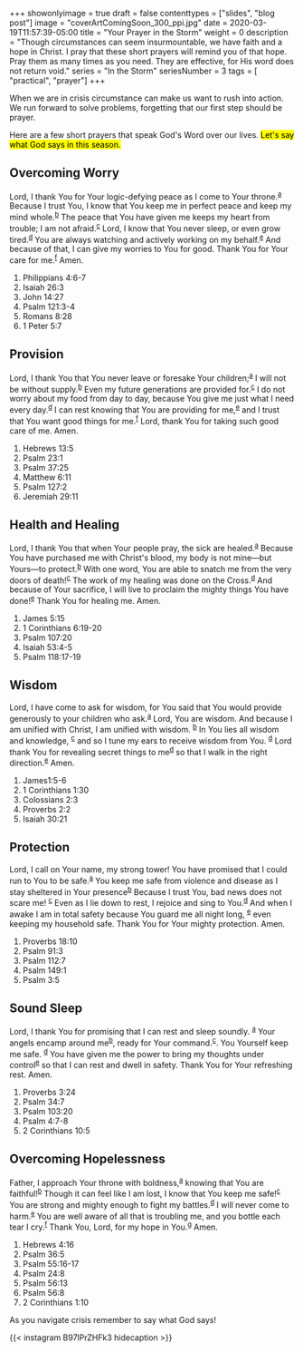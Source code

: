 +++
showonlyimage = true
draft = false
contenttypes = ["slides", "blog post"]
image = "coverArtComingSoon_300_ppi.jpg"
date = 2020-03-19T11:57:39-05:00
title = "Your Prayer in the Storm"
weight = 0
description = "Though circumstances can seem insurmountable, we have faith and a hope in Christ. I pray that these short prayers will remind you of that hope. Pray them as many times as you need. They are effective, for His word does not return void."
series = "In the Storm"
seriesNumber = 3
tags = [ "practical", "prayer"]
+++

When we are in crisis circumstance can make us want to rush into action. We run forward to solve problems, forgetting that our first step should be prayer.

Here are a few short prayers that speak God's Word over our lives. <mark>Let's say what God says in this season.</mark>

## Overcoming Worry
Lord, I thank You for Your logic-defying peace as I come to Your throne.<sup><a class='footnote-reference' id='footnote-a-reference' href='#footnote-a'>a</a></sup>
 Because I trust You, I know that You keep me in perfect peace and keep my mind whole.<sup><a class='footnote-reference' id='footnote-b-reference' href='#footnote-b'>b</a></sup>
  The peace that You have given me keeps my heart from trouble; I am not afraid.<sup><a class='footnote-reference' id='footnote-c-reference' href='#footnote-c'>c</a></sup>
 Lord, I know that You never sleep, or even grow tired.<sup><a class='footnote-reference' id='footnote-d-reference' href='#footnote-d'>d</a></sup>
  You are always watching and actively working on my behalf.<sup><a class='footnote-reference' id='footnote-e-reference' href='#footnote-e'>e</a></sup>
   And because of that, I can give my worries to You for good. Thank You for Your care for me.<sup><a class='footnote-reference' id='footnote-f-reference' href='#footnote-f'>f</a></sup>
    Amen.

<ol class='footnotes' id='footnotes'>
  <li class='footnote' id='footnote-a'>Philippians 4:6-7</li>
  <li class='footnote' id='footnote-b'>Isaiah 26:3</li>
  <li class='footnote' id='footnote-c'>John 14:27</li> 
  <li class='footnote' id='footnote-d'>Psalm 121:3-4</li>
  <li class='footnote' id='footnote-e'>Romans 8:28</li>
  <li class='footnote' id='footnote-f'>1 Peter 5:7</li>
</ol>

## Provision
Lord, I thank You that You never leave or foresake Your children;<sup><a class='footnote-reference' id='footnote-a-reference' href='#footnote-a'>a</a></sup>
 I will not be without supply.<sup><a class='footnote-reference' id='footnote-b-reference' href='#footnote-b'>b</a></sup>
 Even my future generations are provided for.<sup><a class='footnote-reference' id='footnote-c-reference' href='#footnote-c'>c</a></sup>
 I do not worry about my food from day to day, because You give me just what I need every day.<sup><a class='footnote-reference' id='footnote-d-reference' href='#footnote-d'>d</a></sup>
 I can rest knowing that You are providing for me,<sup><a class='footnote-reference' id='footnote-e-reference' href='#footnote-e'>e</a></sup>
 and I trust that You want good things for me.<sup><a class='footnote-reference' id='footnote-f-reference' href='#footnote-f'>f</a></sup> Lord, thank You for taking such good care of me. Amen.

 <ol class='footnotes' id='footnotes'>
  <li class='footnote' id='footnote-a'>Hebrews 13:5</li>
  <li class='footnote' id='footnote-b'>Psalm 23:1</li>
  <li class='footnote' id='footnote-c'>Psalm 37:25</li>
  <li class='footnote' id='footnote-d'>Matthew 6:11</li>
  <li class='footnote' id='footnote-e'>Psalm 127:2</li>
  <li class='footnote' id='footnote-f'>Jeremiah 29:11</li>
 </ol>

## Health and Healing
Lord, I thank You that when Your people pray, the sick are healed.<sup><a class='footnote-reference' id='footnote-a-reference' href='#footnote-a'>a</a></sup>
 Because You have purchased me with Christ's blood, my body is not mine—but Yours—to protect.<sup><a class='footnote-reference' id='footnote-b-reference' href='#footnote-b'>b</a></sup>
  With one word, You are able to snatch me from the very doors of death!<sup><a class='footnote-reference' id='footnote-c-reference' href='#footnote-c'>c</a></sup>
 The work of my healing was done on the Cross.<sup><a class='footnote-reference' id='footnote-d-reference' href='#footnote-d'>d</a></sup>
  And because of Your sacrifice, I will live to proclaim the mighty things You have done!<sup><a class='footnote-reference' id='footnote-e-reference' href='#footnote-e'>e</a></sup>
Thank You for healing me. Amen.


<ol class='footnotes' id='footnotes'>
  <li class='footnote' id='footnote-a'>James 5:15</li>
  <li class='footnote' id='footnote-b'>1 Corinthians 6:19-20</li>
  <li class='footnote' id='footnote-c'>Psalm 107:20</li>
  <li class='footnote' id='footnote-d'>Isaiah 53:4-5</li>
  <li class='footnote' id='footnote-e'>Psalm 118:17-19</li>
</ol>

## Wisdom

Lord, I have come to ask for wisdom, for You said that You would provide generously to your children who ask.<sup><a class='footnote-reference' id='footnote-a-reference' href='#footnote-a'>a</a></sup> Lord, You are wisdom. And because I am unified with Christ, I am unified with wisdom. <sup><a class='footnote-reference' id='footnote-b-reference' href='#footnote-b'>b</a></sup>
In You lies all wisdom and knowledge, <sup><a class='footnote-reference' id='footnote-c-reference' href='#footnote-c'>c</a></sup>
 and so I tune my ears to receive wisdom from You. <sup><a class='footnote-reference' id='footnote-d-reference' href='#footnote-d'>d</a></sup>
 Lord thank You for revealing secret things to me<sup><a class='footnote-reference' id='footnote-d-reference' href='#footnote-d'>d</a></sup>
 so that I walk in the right direction.<sup><a class='footnote-reference' id='footnote-e-reference' href='#footnote-e'>e</a></sup>
  Amen.

<ol class='footnotes' id='footnotes'>
  <li class='footnote' id='footnote-a'>James1:5-6</li>
  <li class='footnote' id='footnote-b'>1 Corinthians 1:30</li> 
  <li class='footnote' id='footnote-c'>Colossians 2:3</li>
  <li class='footnote' id='footnote-d'>Proverbs 2:2</li>
  <li class='footnote' id='footnote-e'>Isaiah 30:21</li>
</ol>

## Protection

Lord, I call on Your name, my strong tower! You have promised that I could run to You to be safe.<sup><a class='footnote-reference' id='footnote-a-reference' href='#footnote-a'>a</a></sup>
 You keep me safe from violence and disease as I stay sheltered in Your presence<sup><a class='footnote-reference' id='footnote-b-reference' href='#footnote-b'>b</a></sup>
  Because I trust You, bad news does not scare me! <sup><a class='footnote-reference' id='footnote-c-reference' href='#footnote-c'>c</a></sup>
 Even as I lie down to rest, I rejoice and sing to You.<sup><a class='footnote-reference' id='footnote-d-reference' href='#footnote-d'>d</a></sup>
  And when I awake I am in total safety because You guard me all night long, <sup><a class='footnote-reference' id='footnote-e-reference' href='#footnote-e'>e</a></sup>
   even keeping my household safe.
   Thank You for Your mighty protection. Amen.

<ol class='footnotes' id='footnotes'>
  <li class='footnote' id='footnote-a'>Proverbs 18:10</li>
  <li class='footnote' id='footnote-b'>Psalm 91:3</li>
  <li class='footnote' id='footnote-c'>Psalm 112:7</li>
  <li class='footnote' id='footnote-d'>Psalm 149:1</li>
  <li class='footnote' id='footnote-e'>Psalm 3:5</li>
</ol>

## Sound Sleep

Lord, I thank You for promising that I can rest and sleep soundly. <sup><a class='footnote-reference' id='footnote-a-reference' href='#footnote-a'>a</a></sup>
Your angels encamp around me<sup><a class='footnote-reference' id='footnote-b-reference' href='#footnote-b'>b</a></sup>, ready for Your command.<sup><a class='footnote-reference' id='footnote-c-reference' href='#footnote-c'>c</a></sup>. You Yourself keep me safe. <sup><a class='footnote-reference' id='footnote-d-reference' href='#footnote-d'>d</a></sup>
 You have given me the power to bring my thoughts under control<sup><a class='footnote-reference' id='footnote-e-reference' href='#footnote-e'>e</a></sup> so that I can rest and dwell in safety. Thank You for Your refreshing rest. Amen.

<ol class='footnotes' id='footnotes'>
  <li class='footnote' id='footnote-a'>Proverbs 3:24</li> 
  <li class='footnote' id='footnote-b'>Psalm 34:7</li>
  <li class='footnote' id='footnote-c'>Psalm 103:20</li>
  <li class='footnote' id='footnote-d'>Psalm 4:7-8</li>
  <li class='footnote' id='footnote-e'>2 Corinthians 10:5</li>
</ol>

## Overcoming Hopelessness

Father, I approach Your throne with boldness,<sup><a class='footnote-reference' id='footnote-a-reference' href='#footnote-a'>a</a></sup>
 knowing that You are faithful!<sup><a class='footnote-reference' id='footnote-b-reference' href='#footnote-b'>b</a></sup> Though it can feel like I am lost, I know that You keep me safe!<sup><a class='footnote-reference' id='footnote-c-reference' href='#footnote-c'>c</a></sup>
 You are strong and mighty enough to fight my battles.<sup><a class='footnote-reference' id='footnote-d-reference' href='#footnote-d'>d</a></sup>
 I will never come to harm.<sup><a class='footnote-reference' id='footnote-e-reference' href='#footnote-e'>e</a></sup>
 You are well aware of all that is troubling me, and you bottle each tear I cry.<sup><a class='footnote-reference' id='footnote-f-reference' href='#footnote-f'>f</a></sup>
  Thank You, Lord, for my hope in You.<sup><a class='footnote-reference' id='footnote-g-reference' href='#footnote-g'>g</a></sup>
   Amen.
 

<ol class='footnotes' id='footnotes'>
  <li class='footnote' id='footnote-a'>Hebrews 4:16</li>
  <li class='footnote' id='footnote-b'>Psalm 36:5</li>
  <li class='footnote' id='footnote-c'>Psalm 55:16-17</li>
  <li class='footnote' id='footnote-d'>Psalm 24:8</li>
  <li class='footnote' id='footnote-e'>Psalm 56:13</li>
  <li class='footnote' id='footnote-f'>Psalm 56:8</li>
  <li class='footnote' id='footnote-g'>2 Corinthians 1:10</li>
</ol>

As you navigate crisis remember to say what God says! 

{{< instagram B97lPrZHFk3 hidecaption >}}